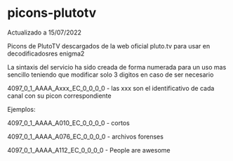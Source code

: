 # picons-plutotv
Actualizado a 15/07/2022

Picons de PlutoTV descargados de la web oficial pluto.tv para usar en decodificadosres enigma2

La sintaxis del servicio ha sido creada de forma numerada para un uso mas sencillo teniendo que modificar solo 3 digitos en caso de ser necesario

4097_0_1_AAAA_Axxx_EC_0_0_0_0  - las xxx son el identificativo de cada canal con su picon correspondiente

Ejemplos:

4097_0_1_AAAA_A010_EC_0_0_0_0 - cortos

4097_0_1_AAAA_A076_EC_0_0_0_0 - archivos forenses

4097_0_1_AAAA_A112_EC_0_0_0_0 - People are awesome

